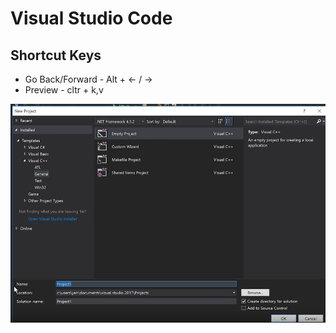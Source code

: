 # Visual Studio Code

## Shortcut Keys

* Go Back/Forward - Alt +  &lt;-  /  -&gt;
* Preview - cltr + k,v

![](../.gitbook/assets/image%20%2811%29.png)



